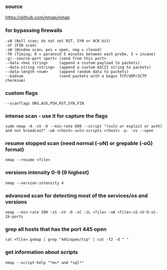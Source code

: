### source
https://github.com/nmap/nmap  

### for bypassing firewalls
```
-sN (Null scan; do not set RST, SYN or ACK bit)
-sF (FIN scan)
-sW (Window scan; pos = open, neg = closed)
-T0 (Timing; 0 = paranoid 5 minutes between each probe, 5 = insane)
-g/--source-port <port> (send from this port>
--data <hex string>     (append a custom payload to packets)
--data-string <string>  (append a custom ASCII string to packets)
--data-length <num>     (append random data to packets)
--badsum                (send packets with a bogus TCP/UDP/SCTP checksum)
```

### custom flags
```
--scanflags URG,ACK,PSH,RST,SYN,FIN
```

### intense scan - use it for capture the flags
```
sudo nmap -A -sV -O --min-rate 600 --script "(vuln or exploit or auth) and not broadcast" -oA <rhost>-vuln-scripts <rhost> -p- -vv --open
```

### resume stopped scan (need normal (-oN) or grepable (-oG) format)
```
nmap --resume <file>
```

### versions intensity 0-9 (9 highest)
```
nmap --version-intensity 4
```

### advanced scan for detecting most of the services/os and versions
```
nmap --min-rate 500 -sS -sV -O -sC -iL <file> -oA <file>-sS-sV-O-sC-1k-ports
```

### grep all hosts that has the port 445 open
```
cat <file>.gnmap | grep "445/open/tcp" | cut -f2 -d " "
```

### get information about scripts
```
nmap --script-help "*ms* and *sql*"
```

